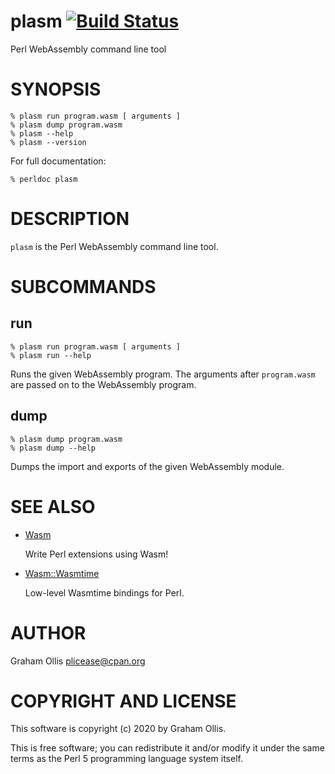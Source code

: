 # plasm [![Build Status](https://travis-ci.org/perlwasm/App-plasm.svg)](http://travis-ci.org/perlwasm/App-plasm)

Perl WebAssembly command line tool

# SYNOPSIS

```
% plasm run program.wasm [ arguments ]
% plasm dump program.wasm
% plasm --help
% plasm --version
```

For full documentation:

```
% perldoc plasm
```

# DESCRIPTION

`plasm` is the Perl WebAssembly command line tool.

# SUBCOMMANDS

## run

```
% plasm run program.wasm [ arguments ]
% plasm run --help
```

Runs the given WebAssembly program.  The arguments after
`program.wasm` are passed on to the WebAssembly program.

## dump

```
% plasm dump program.wasm
% plasm dump --help
```

Dumps the import and exports of the given WebAssembly module.

# SEE ALSO

- [Wasm](https://metacpan.org/pod/Wasm)

    Write Perl extensions using Wasm!

- [Wasm::Wasmtime](https://metacpan.org/pod/Wasm::Wasmtime)

    Low-level Wasmtime bindings for Perl.

# AUTHOR

Graham Ollis <plicease@cpan.org>

# COPYRIGHT AND LICENSE

This software is copyright (c) 2020 by Graham Ollis.

This is free software; you can redistribute it and/or modify it under
the same terms as the Perl 5 programming language system itself.

